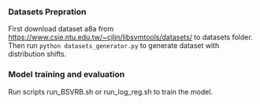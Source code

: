 ### Datasets Prepration
First download dataset a8a from https://www.csie.ntu.edu.tw/~cjlin/libsvmtools/datasets/ to datasets folder.
Then run `python datasets_generator.py` to generate dataset with distribution shifts.

### Model training and evaluation
Run scripts run_BSVRB.sh or run_log_reg.sh to train the model.
